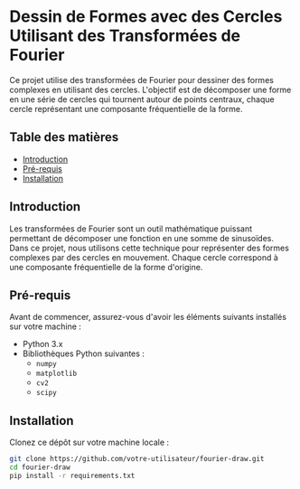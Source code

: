 # Dessin de Formes avec des Cercles Utilisant des Transformées de Fourier

Ce projet utilise des transformées de Fourier pour dessiner des formes complexes en utilisant des cercles. L'objectif est de décomposer une forme en une série de cercles qui tournent autour de points centraux, chaque cercle représentant une composante fréquentielle de la forme.

## Table des matières

- [Introduction](#introduction)
- [Pré-requis](#pré-requis)
- [Installation](#installation)

## Introduction

Les transformées de Fourier sont un outil mathématique puissant permettant de décomposer une fonction en une somme de sinusoïdes. Dans ce projet, nous utilisons cette technique pour représenter des formes complexes par des cercles en mouvement. Chaque cercle correspond à une composante fréquentielle de la forme d'origine.

## Pré-requis

Avant de commencer, assurez-vous d'avoir les éléments suivants installés sur votre machine :

- Python 3.x
- Bibliothèques Python suivantes :
  - `numpy`
  - `matplotlib`
  - `cv2`
  - `scipy`

## Installation

Clonez ce dépôt sur votre machine locale :

```bash
git clone https://github.com/votre-utilisateur/fourier-draw.git
cd fourier-draw
pip install -r requirements.txt
```
